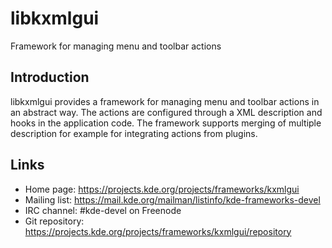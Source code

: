 # libkxmlgui

Framework for managing menu and toolbar actions

## Introduction

libkxmlgui provides a framework for managing menu and toolbar actions in an
abstract way. The actions are configured through a XML description and hooks
in the application code. The framework supports merging of multiple
description for example for integrating actions from plugins.

## Links

- Home page: <https://projects.kde.org/projects/frameworks/kxmlgui>
- Mailing list: <https://mail.kde.org/mailman/listinfo/kde-frameworks-devel>
- IRC channel: #kde-devel on Freenode
- Git repository: <https://projects.kde.org/projects/frameworks/kxmlgui/repository>
